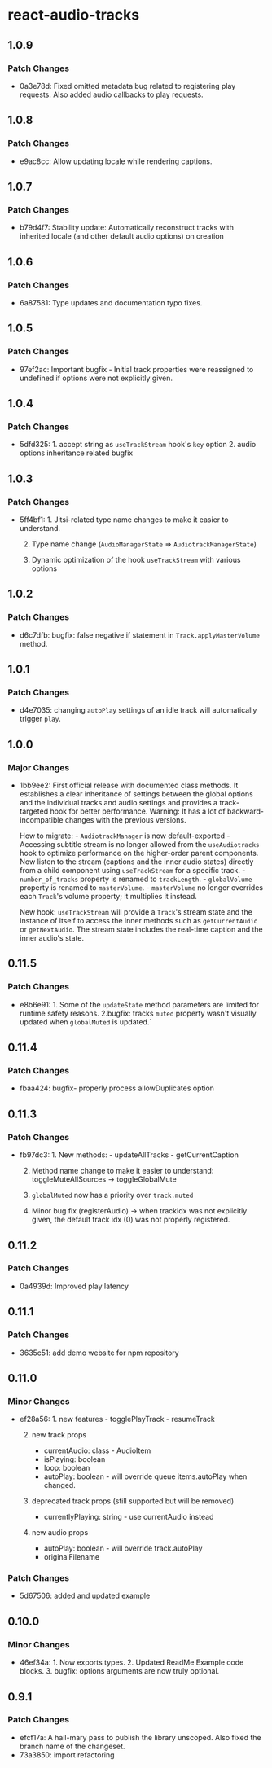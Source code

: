# react-audio-tracks

## 1.0.9

### Patch Changes

- 0a3e78d: Fixed omitted metadata bug related to registering play requests. Also added audio callbacks to play requests.

## 1.0.8

### Patch Changes

- e9ac8cc: Allow updating locale while rendering captions.

## 1.0.7

### Patch Changes

- b79d4f7: Stability update: Automatically reconstruct tracks with inherited locale (and other default audio options) on creation

## 1.0.6

### Patch Changes

- 6a87581: Type updates and documentation typo fixes.

## 1.0.5

### Patch Changes

- 97ef2ac: Important bugfix - Initial track properties were reassigned to undefined if options were not explicitly given.

## 1.0.4

### Patch Changes

- 5dfd325: 1. accept string as `useTrackStream` hook's `key` option 2. audio options inheritance related bugfix

## 1.0.3

### Patch Changes

- 5ff4bf1: 1. Jitsi-related type name changes to make it easier to understand.

  2. Type name change (`AudioManagerState` => `AudiotrackManagerState`)

  3. Dynamic optimization of the hook `useTrackStream` with various options

## 1.0.2

### Patch Changes

- d6c7dfb: bugfix: false negative if statement in `Track.applyMasterVolume` method.

## 1.0.1

### Patch Changes

- d4e7035: changing `autoPlay` settings of an idle track will automatically trigger `play`.

## 1.0.0

### Major Changes

- 1bb9ee2: First official release with documented class methods. It establishes a clear inheritance of settings between the global options and the individual tracks and audio settings and provides a track-targeted hook for better performance. Warning: It has a lot of backward-incompatible changes with the previous versions.

  How to migrate: - `AudiotrackManager` is now default-exported - Accessing subtitle stream is no longer allowed from the `useAudiotracks` hook to optimize performance on the higher-order parent components. Now listen to the stream (captions and the inner audio states) directly from a child component using `useTrackStream` for a specific track. - `number_of_tracks` property is renamed to `trackLength`. - `globalVolume` property is renamed to `masterVolume`. - `masterVolume` no longer overrides each `Track`'s volume property; it multiplies it instead.

  New hook:
  `useTrackStream` will provide a `Track`'s stream state and the instance of itself to access the inner methods such as `getCurrentAudio` or `getNextAudio`. The stream state includes the real-time caption and the inner audio's state.

## 0.11.5

### Patch Changes

- e8b6e91: 1. Some of the `updateState` method parameters are limited for runtime safety reasons. 2.bugfix: tracks `muted` property wasn't visually updated when `globalMuted` is updated.`

## 0.11.4

### Patch Changes

- fbaa424: bugfix- properly process allowDuplicates option

## 0.11.3

### Patch Changes

- fb97dc3: 1. New methods: - updateAllTracks - getCurrentCaption

  2. Method name change to make it easier to understand: toggleMuteAllSources -> toggleGlobalMute

  3. `globalMuted` now has a priority over `track.muted`

  4. Minor bug fix (registerAudio) -> when trackIdx was not explicitly given, the default track idx (0) was not properly registered.

## 0.11.2

### Patch Changes

- 0a4939d: Improved play latency

## 0.11.1

### Patch Changes

- 3635c51: add demo website for npm repository

## 0.11.0

### Minor Changes

- ef28a56: 1. new features - togglePlayTrack - resumeTrack

  2. new track props

     - currentAudio: class - AudioItem
     - isPlaying: boolean
     - loop: boolean
     - autoPlay: boolean - will override queue items.autoPlay when changed.

  3. deprecated track props (still supported but will be removed)

     - currentlyPlaying: string - use currentAudio instead

  4. new audio props
     - autoPlay: boolean - will override track.autoPlay
     - originalFilename

### Patch Changes

- 5d67506: added and updated example

## 0.10.0

### Minor Changes

- 46ef34a: 1. Now exports types. 2. Updated ReadMe Example code blocks. 3. bugfix: options arguments are now truly optional.

## 0.9.1

### Patch Changes

- efcf17a: A hail-mary pass to publish the library unscoped. Also fixed the branch name of the changeset.
- 73a3850: import refactoring

